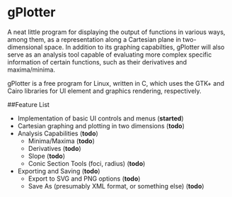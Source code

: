 gPlotter
========

A neat little program for displaying the output of functions in various ways, among them, as a representation along a Cartesian plane in two-dimensional space. In addition to its graphing capabilties, gPlotter will also serve as an analysis tool capable of evaluating more complex specific information of certain functions, such as their derivatives and maxima/minima.

gPlotter is a free program for Linux, written in C, which uses the GTK+ and Cairo libraries for UI element and graphics rendering, respectively.

##Feature List
* Implementation of basic UI controls and menus (**started**)
* Cartesian graphing and plotting in two dimensions (**todo**)
* Analysis Capabilities (**todo**)
  - Minima/Maxima (**todo**)
  - Derivatives (**todo**)
  - Slope (**todo**)
  - Conic Section Tools (foci, radius) (**todo**)
* Exporting and Saving (**todo**)
  - Export to SVG and PNG options (**todo**)
  - Save As (presumably XML format, or something else) (**todo**)
